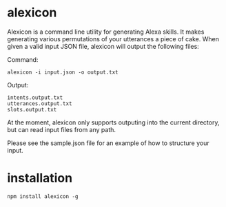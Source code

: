# alexicon
Alexicon is a command line utility for generating Alexa skills.  It makes generating various permutations of your utterances a piece of cake.  When given a valid input JSON file, alexicon will output the following files:

Command:

    alexicon -i input.json -o output.txt
Output:

    intents.output.txt
    utterances.output.txt
    slots.output.txt

 At the moment, alexicon only supports outputing into the current directory, but can read input files from any path.
 
 Please see the sample.json file for an example of how to structure your input.

# installation
    npm install alexicon -g
    


